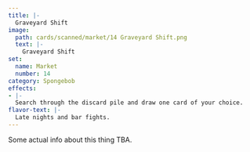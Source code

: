 ```yaml
---
title: |-
  Graveyard Shift
image: 
  path: cards/scanned/market/14 Graveyard Shift.png
  text: |-
    Graveyard Shift
set:
  name: Market
  number: 14
category: Spongebob
effects: 
- |-
  Search through the discard pile and draw one card of your choice.
flavor-text: |-
  Late nights and bar fights.
---
```

Some actual info about this thing TBA.
